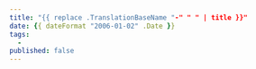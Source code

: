 ```yaml
---
title: "{{ replace .TranslationBaseName "-" " " | title }}"
date: {{ dateFormat "2006-01-02" .Date }}
tags: 
  - 
published: false
---
```

